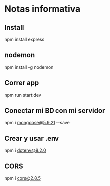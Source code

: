 # Notas informativa

## Install
npm install express

## nodemon
npm install -g nodemon

## Correr app
npm run start:dev

## Conectar mi BD con mi servidor
npm i mongoose@5.9.21 --save

## Crear y usar .env
npm i dotenv@8.2.0

## CORS
npm i cors@2.8.5

